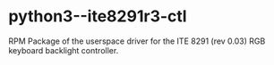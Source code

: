 # python3--ite8291r3-ctl
RPM Package of the userspace driver for the ITE 8291 (rev 0.03) RGB keyboard backlight controller.
